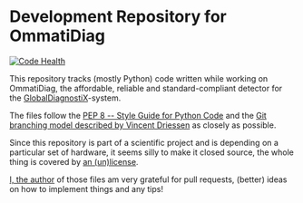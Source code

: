 # Development Repository for OmmatiDiag

[![Code Health](https://landscape.io/github/habi/GlobalDiagnostiX/master/landscape.svg)](https://landscape.io/github/habi/GlobalDiagnostiX/master)

This repository tracks (mostly Python) code written while working on OmmatiDiag, the affordable, reliable and standard-compliant detector for the [GlobalDiagnostiX][GDX]-system.

[GDX]: http://globaldiagnostix.org

The files follow the [PEP 8 -- Style Guide for Python Code][pep8] and the [Git branching model described by Vincent Driessen][branching] as closely as possible.

[pep8]: http://www.python.org/dev/peps/pep-0008/ 
[branching]: http://nvie.com/posts/a-successful-git-branching-model/

Since this repository is part of a scientific project and is depending on a particular set of hardware, it seems silly to make it closed source, the whole thing is covered by [an (un)license](LICENSE).

[I, the author][I] of those files am very grateful for pull requests, (better) ideas on how to implement things and any tips!

[I]: http://davidhaberthuer.ch/

